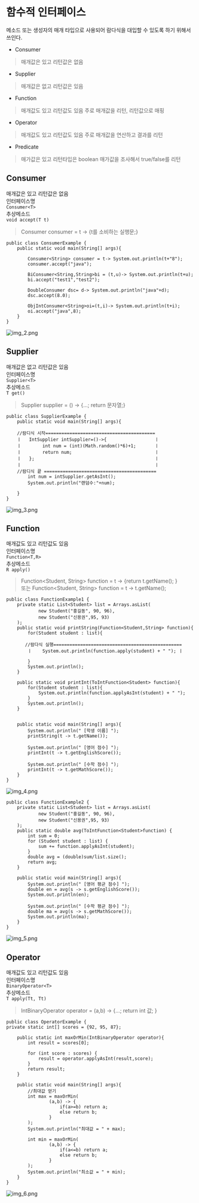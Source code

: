 # 함수적 인터페이스
메소드 또는 생성자의 매개 타입으로 사용되어 람다식을 대입할 수 있도록 하기 위해서 쓰인다.

* Consumer
>매개값은 있고 리턴값은 없음
* Supplier
>매개값은 없고 리턴값은 있음
* Function
>매개값도 있고 리턴값도 있음
>주로 매개값을 리턴, 리턴값으로 매핑
* Operator
>매개값도 있고 리턴값도 있음
> 주로 매개값을 연산하고 결과를 리턴
* Predicate
>매가값은 있고 리턴타입은 boolean
> 매가값을 조사해서 true/false를 리턴

## Consumer
매개값은 있고 리턴값은 없음<br>
인터페이스명<br>
`Consumer<T>`
<br>
추상메소드<br>
`void accept(T t)`
>Consumer<String> consumer = t -> {t를 소비하는 실행문;}
````
public class ConsumerExample {
    public static void main(String[] args){

        Consumer<String> consumer = t-> System.out.println(t+"8");
        consumer.accept("java");

        BiConsumer<String,String>bi = (t,u)-> System.out.println(t+u);
        bi.accept("test1","test2");

        DoubleConsumer dsc= d-> System.out.println("java"+d);
        dsc.accept(8.0);

        ObjIntConsumer<String>oi=(t,i)-> System.out.println(t+i);
        oi.accept("java",8);
    }
}
````
![img_2.png](img_2.png)

## Supplier
매개값은 없고 리턴값은 있음<br>
인터페이스명<br>
`Supplier<T>`
<br>
추상메소드<br>
`T get()`
>Supplier<String> supplier = () -> {...; return 문자열;}
````
public class SupplierExample {
    public static void main(String[] args){
    
    //람디식 시작=========================================
    ㅣ   IntSupplier intSupplier=()->{                  ㅣ
    ㅣ        int num = (int)(Math.random()*6)+1;       ㅣ
    ㅣ        return num;                               ㅣ
    ㅣ   };                                             ㅣ
    ㅣ                                                  ㅣ
    //람디식 끝 ==========================================
        int num = intSupplier.getAsInt();
        System.out.println("랜덤수:"+num);

    }
}
```` 
 
 
![img_3.png](img_3.png)


## Function
매개값도 있고 리턴값도 있음<br>
인터페이스명<br>
`Function<T,R>`
<br>
추상메소드<br>
`R apply()`
>Function<Student, String> function = t -> {return t.getName(); } <br> 또는 Function<Student, String> function = t -> t.getName();

````
public class FunctionExample1 {
    private static List<Student> list = Arrays.asList(
            new Student("홍길동", 90, 96),
            new Student("신용권",95, 93)
    );
    public static void printString(Function<Student,String> function){
        for(Student student : list){
        
       //람다식 실행================================================
        ㅣ    System.out.println(function.apply(student) + " "); ㅣ
        
        }
        System.out.println();
    }

    public static void printInt(ToIntFunction<Student> function){
        for(Student student : list){
            System.out.println(function.applyAsInt(student) + " ");
        }
        System.out.println();
    }


    public static void main(String[] args){
        System.out.println(" [학생 이름] ");
        printString(t -> t.getName());

        System.out.println(" [영어 점수] ");
        printInt(t -> t.getEnglishScore());

        System.out.println(" [수학 점수] ");
        printInt(t -> t.getMathScore());
    }
}
````
![img_4.png](img_4.png)
````
public class FunctionExample2 {
    private static List<Student> list = Arrays.asList(
            new Student("홍길동", 90, 96),
            new Student("신용권",95, 93)
    );
    public static double avg(ToIntFunction<Student>function) {
        int sum = 0;
        for (Student student : list) {
            sum += function.applyAsInt(student);
        }
        double avg = (double)sum/list.size();
        return avg;
    }
    
    public static void main(String[] args){
        System.out.println(" [영어 평균 점수] ");
        double en = avg(s -> s.getEnglishScore());
        System.out.println(en);

        System.out.println(" [수학 평균 점수] ");
        double ma = avg(s -> s.getMathScore());
        System.out.println(ma);
    }
}

````
![img_5.png](img_5.png)

## Operator
매개값도 있고 리턴값도 있음<br>
인터페이스명<br>
`BinaryOperator<T>`
<br>
추상메소드<br>
`T apply(Tt, Tt)`
>IntBinaryOperator operator = (a,b) -> {...; return int 값; }
````
public class OperatorExample {
private static int[] scores = {92, 95, 87};

    public static int maxOrMin(IntBinaryOperator operator){
        int result = scores[0];

        for (int score : scores) {
            result = operator.applyAsInt(result,score);
        }
        return result;
    }

    public static void main(String[] args){
        //최대값 얻기
        int max = maxOrMin(
                (a,b) -> {
                    if(a>=b) return a;
                    else return b;
                }
        );
        System.out.println("최대값 = " + max);

        int min = maxOrMin(
                (a,b) -> {
                    if(a<=b) return a;
                    else return b;
                }
        );
        System.out.println("최소값 = " + min);
    }
}
````
![img_6.png](img_6.png)
